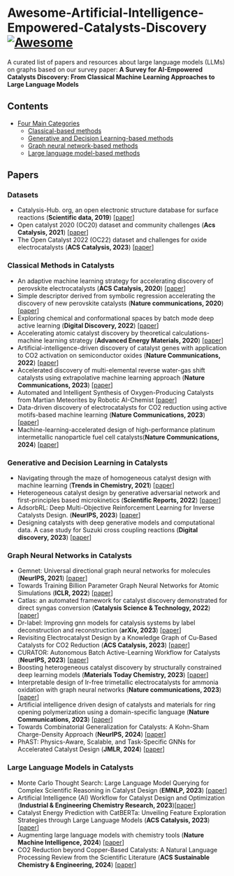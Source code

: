# Awesome-Artificial-Intelligence-Empowered-Catalysts-Discovery [![Awesome](https://awesome.re/badge.svg)](https://awesome.re)

A curated list of papers and resources about large language models (LLMs) on graphs based on our survey paper: 
**A Survey for AI-Empowered Catalysts Discovery: From Classical Machine Learning Approaches to Large Language Models**

## Contents

- [Four Main Categories](#Publications)
  - [Classical-based methods](#classical)
  - [Generative and Decision Learning-based methods](#generative)
  - [Graph neural network-based methods](#Graph)
  - [Large language model-based methods](#LLM)


<a name="Publications" />

## Papers

<a name="classical" />

### Datasets
* Catalysis-Hub. org, an open electronic structure database for surface reactions (**Scientific data, 2019**) [[paper](https://www.nature.com/articles/s41597-019-0081-y)]
* Open catalyst 2020 (OC20) dataset and community challenges (**Acs Catalysis, 2021**) [[paper](https://pubs.acs.org/doi/10.1021/acscatal.0c04525)]
* The Open Catalyst 2022 (OC22) dataset and challenges for oxide electrocatalysts (**ACS Catalysis, 2023**) [[paper](https://pubs.acs.org/doi/10.1021/acscatal.2c05426)]

### Classical Methods in Catalysts
* An adaptive machine learning strategy for accelerating discovery of perovskite electrocatalysts (**ACS Catalysis, 2020**) [[paper](https://pubs.acs.org/doi/pdf/10.1021/acscatal.9b05248)]
* Simple descriptor derived from symbolic regression accelerating the discovery of new perovskite catalysts (**Nature communications, 2020**) [[paper](https://www.nature.com/articles/s41467-020-17263-9)]
* Exploring chemical and conformational spaces by batch mode deep active learning (**Digital Discovery, 2022**) [[paper](https://pubs.rsc.org/en/content/articlelanding/2022/dd/d2dd00034b)]
* Accelerating atomic catalyst discovery by theoretical calculations-machine learning strategy (**Advanced Energy Materials, 2020**) [[paper](https://onlinelibrary.wiley.com/doi/abs/10.1002/aenm.201903949)]
* Artificial-intelligence-driven discovery of catalyst genes with application to CO2 activation on semiconductor oxides (**Nature Communications, 2022**) [[paper](https://www.nature.com/articles/s41467-022-28042-z)]
* Accelerated discovery of multi-elemental reverse water-gas shift catalysts using extrapolative machine learning approach (**Nature Communications, 2023**) [[paper](https://www.nature.com/articles/s41467-023-41341-3)]
* Automated and Intelligent Synthesis of Oxygen-Producing Catalysts from Martian Meteorites by Robotic AI-Chemist [[paper](https://www.researchsquare.com/article/rs-2681831/v1)]
* Data-driven discovery of electrocatalysts for CO2 reduction using active motifs-based machine learning (**Nature Communications, 2023**) [[paper](https://www.nature.com/articles/s41467-023-43118-0)]
* Machine-learning-accelerated design of high-performance platinum intermetallic nanoparticle fuel cell catalysts(**Nature Communications, 2024**) [[paper](https://www.nature.com/articles/s41467-023-44674-1)]


### Generative and Decision Learning in Catalysts
* Navigating through the maze of homogeneous catalyst design with machine learning (**Trends in Chemistry, 2021**) [[paper](https://www.cell.com/trends/chemistry/abstract/S2589-5974(20)30316-6)]
* Heterogeneous catalyst design by generative adversarial network and first-principles based microkinetics (**Scientific Reports, 2022**) [[paper](https://www.nature.com/articles/s41598-022-15586-9)]
* AdsorbRL: Deep Multi-Objective Reinforcement Learning for Inverse Catalysts Design. (**NeurIPS, 2023**) [[paper](https://arxiv.org/abs/2312.02308)]
* Designing catalysts with deep generative models and computational data. A case study for Suzuki cross coupling reactions (**Digital discovery, 2023**) [[paper](https://pubs.rsc.org/en/content/articlehtml/2023/dd/d2dd00125j)]

### Graph Neural Networks in Catalysts
* Gemnet: Universal directional graph neural networks for molecules (**NeurIPS, 2021**) [[paper](https://proceedings.neurips.cc/paper_files/paper/2021/hash/35cf8659cfcb13224cbd47863a34fc58-Abstract.html)]
* Towards Training Billion Parameter Graph Neural Networks for Atomic Simulations (**ICLR, 2022**) [[paper](https://arxiv.org/abs/2203.09697)]
* Catlas: an automated framework for catalyst discovery demonstrated for direct syngas conversion (**Catalysis Science & Technology, 2022**) [[paper](https://pubs.rsc.org/en/content/articlelanding/2022/cy/d2cy01267g/unauth)]
* Dr-label: Improving gnn models for catalysis systems by label deconstruction and reconstruction (**arXiv, 2023**) [[paper](https://arxiv.org/abs/2303.02875)]
* Revisiting Electrocatalyst Design by a Knowledge Graph of Cu-Based Catalysts for CO2 Reduction (**ACS Catalysis, 2023**) [[paper](https://pubs.acs.org/doi/abs/10.1021/acscatal.3c00759)]
* CURATOR: Autonomous Batch Active-Learning Workflow for Catalysts (**NeurIPS, 2023**) [[paper](https://openreview.net/forum?id=pKmcMaULn1)]
* Boosting heterogeneous catalyst discovery by structurally constrained deep learning models (**Materials Today Chemistry, 2023**) [[paper](https://www.sciencedirect.com/science/article/pii/S2468519423001684)]
* Interpretable design of Ir-free trimetallic electrocatalysts for ammonia oxidation with graph neural networks (**Nature communications, 2023**) [[paper](https://www.nature.com/articles/s41467-023-36322-5)]
* Artificial intelligence driven design of catalysts and materials for ring opening polymerization using a domain-specific language (**Nature Communications, 2023**) [[paper](https://www.nature.com/articles/s41467-023-39396-3)]
* Towards Combinatorial Generalization for Catalysts: A Kohn-Sham Charge-Density Approach (**NeurIPS, 2024**) [[paper](https://proceedings.neurips.cc/paper_files/paper/2023/hash/be82bb4bf8333107b0fe430e1017831a-Abstract-Conference.html)]
* PhAST: Physics-Aware, Scalable, and Task-Specific GNNs for Accelerated Catalyst Design (**JMLR, 2024**) [[paper](https://www.jmlr.org/papers/volume25/23-0680/23-0680.pdf)]

### Large Language Models in Catalysts
* Monte Carlo Thought Search: Large Language Model Querying for Complex Scientific Reasoning in Catalyst Design (**EMNLP, 2023**) [[paper](https://arxiv.org/abs/2310.14420)]
* Artificial Intelligence (AI) Workflow for Catalyst Design and Optimization (**Industrial & Engineering Chemistry Research, 2023**)[[paper](https://pubs.acs.org/doi/abs/10.1021/acs.iecr.3c02520)]
* Catalyst Energy Prediction with CatBERTa: Unveiling Feature Exploration Strategies through Large Language Models (**ACS Catalysis, 2023**) [[paper](https://pubs.acs.org/doi/full/10.1021/acscatal.3c04956)]
* Augmenting large language models with chemistry tools (**Nature Machine Intelligence, 2024**) [[paper](https://www.nature.com/articles/s42256-024-00832-8)]
* CO2 Reduction beyond Copper-Based Catalysts: A Natural Language Processing Review from the Scientific Literature (**ACS Sustainable Chemistry & Engineering, 2024**) [[paper](https://pubs.acs.org/doi/abs/10.1021/acssuschemeng.3c06920)]
